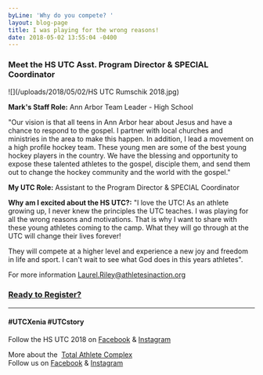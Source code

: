 ```yaml
---
byLine: 'Why do you compete? '
layout: blog-page
title: I was playing for the wrong reasons!
date: 2018-05-02 13:55:04 -0400
---
```

### **Meet the HS UTC Asst. Program Director & SPECIAL Coordinator**

![](/uploads/2018/05/02/HS UTC Rumschik 2018.jpg)

**Mark's Staff Role:**  Ann Arbor Team Leader - High School

"Our vision is that all teens in Ann Arbor hear about Jesus and have a chance to respond to the gospel.  I partner with local churches and ministries in the area to make this happen.  In addition, I lead a movement on a high profile hockey team.  These young men are some of the best young hockey players in the country.  We have the blessing and opportunity to expose these talented athletes to the gospel, disciple them, and send them out to change the hockey community and the world with the gospel."

**My UTC Role:**  Assistant to the Program Director & SPECIAL Coordinator

**Why am I excited about the HS UTC?:**  "I love the UTC!  As an athlete growing up, I never knew the principles the UTC teaches.  I was playing for all the wrong reasons and motivations.  That is why I want to share with these young athletes coming to the camp.  What they will go through at the UTC will change their lives forever!

They will compete at a higher level and experience a new joy and freedom in life and sport.  I can't wait to see what God does in this years athletes".

For more information [Laurel.Riley@athletesinaction.org](mailto:laurel.riley@athletesinaction.org)

### [**Ready to Register?**]()

---

#### **#UTCXenia     #UTCstory**

Follow the HS UTC 2018 on  [Facebook](https://www.facebook.com/aiatotalathletecomplex/) & [Instagram](https://www.instagram.com/aia_sports_complex/)

More about the  [Total Athlete Complex](http://www.aiasportscomplex.com/)  
Follow us on  [Facebook](https://www.facebook.com/aiatotalathletecomplex/) & [Instagram](https://www.instagram.com/aia_sports_complex/)